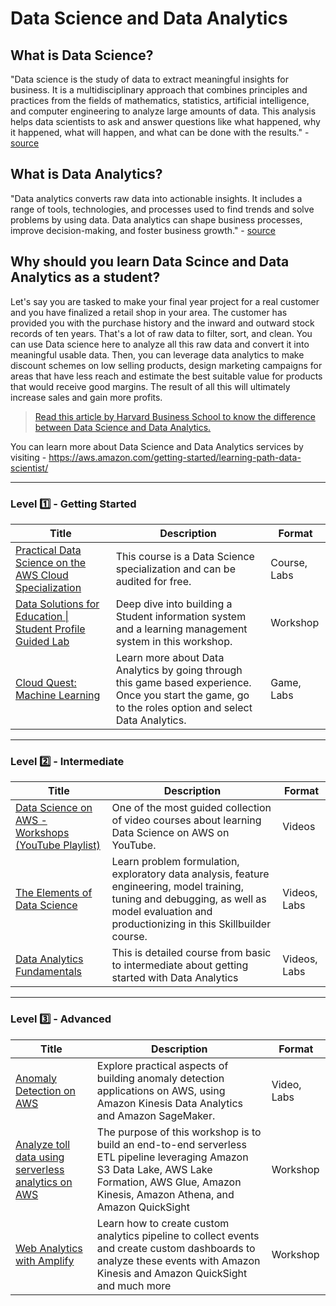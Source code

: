# Data Science and Data Analytics

## What is Data Science?

"Data science is the study of data to extract meaningful insights for business. It is a multidisciplinary approach that combines principles and practices from the fields of mathematics, statistics, artificial intelligence, and computer engineering to analyze large amounts of data. This analysis helps data scientists to ask and answer questions like what happened, why it happened, what will happen, and what can be done with the results." - [source](https://aws.amazon.com/what-is/data-science/)

## What is Data Analytics?

"Data analytics converts raw data into actionable insights. It includes a range of tools, technologies, and processes used to find trends and solve problems by using data. Data analytics can shape business processes, improve decision-making, and foster business growth." - [source](https://aws.amazon.com/what-is/data-analytics/)

## Why should you learn Data Scince and Data Analytics as a student?

Let's say you are tasked to make your final year project for a real customer and you have finalized a retail shop in your area. The customer has provided you with the purchase history and the inward and outward stock records of ten years. That's a lot of raw data to filter, sort, and clean. You can use Data science here to analyze all this raw data and convert it into meaningful usable data. Then, you can leverage data analytics to make discount schemes on low selling products, design marketing campaigns for areas that have less reach and estimate the best suitable value for products that would receive good margins. The result of all this will ultimately increase sales and gain more profits.

> [Read this article by Harvard Business School to know the difference between Data Science and Data Analytics.](https://online.hbs.edu/blog/post/data-analytics-vs-data-science)

You can learn more about Data Science and Data Analytics services by visiting - https://aws.amazon.com/getting-started/learning-path-data-scientist/

---

### Level :one: - Getting Started

| Title                                                                                                                               | Description                                                                                                                                                 | Format       |
|-------------------------------------------------------------------------------------------------------------------------------------|-------------------------------------------------------------------------------------------------------------------------------------------------------------|--------------|
| [Practical Data Science on the AWS Cloud Specialization](https://www.coursera.org/specializations/practical-data-science)           | This course is a Data Science   specialization and can be audited for free.                                                                                 | Course, Labs |
| [Data Solutions for Education \| Student Profile Guided Lab](https://data-for-edu-student-profile.workshop.aws)                     | Deep dive into building a Student information system and a learning   management system in this workshop.                                                   | Workshop     |
| [Cloud Quest: Machine Learning](https://explore.skillbuilder.aws/learn/course/11458/play/42651/play-cloud-quest-cloud-practitioner) | Learn more about Data Analytics by going through this game based   experience. Once you start the game, go to the roles option and select Data   Analytics. | Game, Labs   |

---

### Level :two: - Intermediate

| Title                                                                                                                                  | Description                                                                                                                                                                                   | Format       |
|----------------------------------------------------------------------------------------------------------------------------------------|-----------------------------------------------------------------------------------------------------------------------------------------------------------------------------------------------|--------------|
| [Data Science on AWS - Workshops (YouTube Playlist)](https://www.youtube.com/playlist?list=PL7pBcJ870QHccbLNaPFcTEIg2n2z6p_4F)                            | One of the most guided collection of video courses about learning Data Science on AWS on YouTube.                                                                                             | Videos       |
| [The Elements of Data Science](https://explore.skillbuilder.aws/learn/course/external/view/elearning/360/the-elements-of-data-science) | Learn problem formulation, exploratory data analysis, feature engineering, model training, tuning and debugging, as well as model evaluation and productionizing in this Skillbuilder course. | Videos, Labs |
| [Data Analytics Fundamentals](https://explore.skillbuilder.aws/learn/course/external/view/elearning/44/data-analytics-fundamentals)    | This is detailed course from basic to intermediate about getting started with Data Analytics                                                                                                  | Videos, Labs |

---

### Level :three: - Advanced

| Title                                                                                                                           | Description                                                                                                                                                                                       | Format      |
|---------------------------------------------------------------------------------------------------------------------------------|---------------------------------------------------------------------------------------------------------------------------------------------------------------------------------------------------|-------------|
| [Anomaly Detection on AWS](https://explore.skillbuilder.aws/learn/course/external/view/elearning/4866/anomaly-detection-on-aws) | Explore practical aspects of building   anomaly detection applications on AWS, using Amazon Kinesis Data Analytics   and Amazon SageMaker.                                                        | Video, Labs |
| [Analyze toll data using serverless analytics on AWS](https://analyze-toll-data-using-serverless-aws.workshop.aws/en/)          | The purpose of this workshop is to build an end-to-end serverless ETL pipeline leveraging Amazon S3 Data Lake, AWS Lake Formation, AWS Glue, Amazon Kinesis, Amazon Athena, and Amazon QuickSight | Workshop    |
| [Web Analytics with Amplify](https://amplify-analytics.workshop.aws/)                                                           | Learn how to create custom analytics pipeline to collect events and create custom dashboards to analyze these events with Amazon Kinesis and Amazon QuickSight and much more                      | Workshop    |